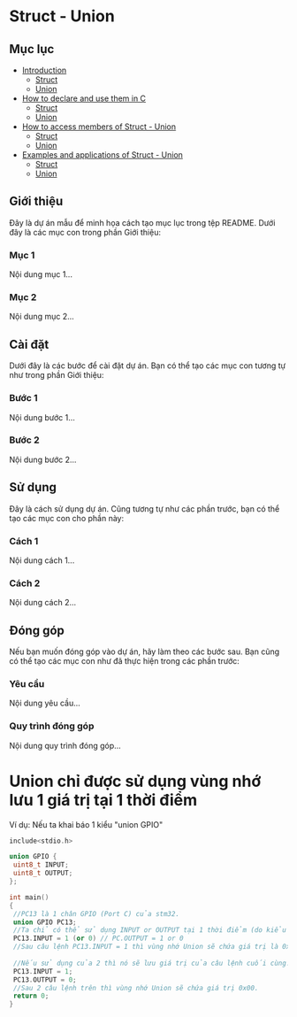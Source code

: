 # Struct - Union

## Mục lục
- [Introduction](#Introduction)
  - [Struct](#Mục-1)
  - [Union](#Muc-2)
- [How to declare and use them in C](#cai-dat)
  - [Struct](#buoc-1)
  - [Union](#buoc-2)
- [How to access members of Struct - Union](#su-dung)
  - [Struct](#cach-1)
  - [Union](#cach-2)
- [Examples and applications of Struct - Union](#dong-gop)
  - [Struct](#yeu-cau)
  - [Union](#quy-trinh-dong-gop)


## <a name="Introduction"></a>Giới thiệu
Đây là dự án mẫu để minh họa cách tạo mục lục trong tệp README. Dưới đây là các mục con trong phần Giới thiệu:

### <a name="Mục-1"></a>Mục 1
Nội dung mục 1...

### <a name="Muc-2"></a>Mục 2
Nội dung mục 2...

## <a name="cai-dat"></a>Cài đặt
Dưới đây là các bước để cài đặt dự án. Bạn có thể tạo các mục con tương tự như trong phần Giới thiệu:

### <a name="buoc-1"></a>Bước 1
Nội dung bước 1...

### <a name="buoc-2"></a>Bước 2
Nội dung bước 2...

## <a name="su-dung"></a>Sử dụng
Đây là cách sử dụng dự án. Cũng tương tự như các phần trước, bạn có thể tạo các mục con cho phần này:

### <a name="cach-1"></a>Cách 1
Nội dung cách 1...

### <a name="cach-2"></a>Cách 2
Nội dung cách 2...

## <a name="dong-gop"></a>Đóng góp
Nếu bạn muốn đóng góp vào dự án, hãy làm theo các bước sau. Bạn cũng có thể tạo các mục con như đã thực hiện trong các phần trước:

### <a name="yeu-cau"></a>Yêu cầu
Nội dung yêu cầu...

### <a name="quy-trinh-dong-gop"></a>Quy trình đóng góp
Nội dung quy trình đóng góp...


# Union chỉ được sử dụng vùng nhớ lưu 1 giá trị  tại 1 thời điểm 
Ví dụ:
Nếu ta khai báo 1 kiểu "union GPIO"
 ~~~cpp
include<stdio.h>

union GPIO {
  uint8_t INPUT;
  uint8_t OUTPUT;
};

int main()
{
  //PC13 là 1 chân GPIO (Port C) của stm32.
  union GPIO PC13;
  //Ta chỉ có thể sử dụng INPUT or OUTPUT tại 1 thời điểm (do kiểu union thì các biến thành viên dùng chunng 1 vị trí để lưu trữ).
  PC13.INPUT = 1 (or 0) // PC.OUTPUT = 1 or 0
  //Sau câu lệnh PC13.INPUT = 1 thì vùng nhớ Union sẽ chứa giá trị là 0x01.
    
  //Nếu sử dụng của 2 thì nó sẽ lưu giá trị của câu lệnh cuối cùng.
  PC13.INPUT = 1;
  PC13.OUTPUT = 0;
  //Sau 2 câu lệnh trên thì vùng nhớ Union sẽ chứa giá trị 0x00.
  return 0;
}

~~~
